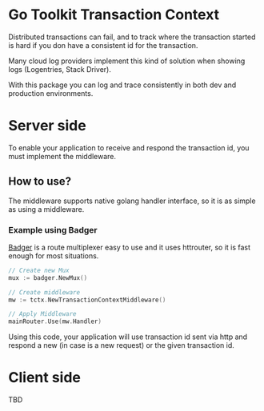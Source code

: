 # Go Toolkit Transaction Context  
Distributed transactions can fail, and to track where the transaction started is hard if you don have a consistent id for the transaction.

Many cloud log providers implement this kind of solution when showing logs (Logentries, Stack Driver).

With this package you can log and trace consistently in both dev and production environments.

# Server side
To enable your application to receive and respond the transaction id, you must implement the middleware.

## How to use?
The middleware supports native golang handler interface, so it is as simple as using a middleware.

### Example using Badger
[Badger](https://github.com/hugoluchessi/badger) is a route multiplexer easy to use and it uses httrouter, so it is fast enough for most situations.

``` go
// Create new Mux
mux := badger.NewMux()

// Create middleware
mw := tctx.NewTransactionContextMiddleware()

// Apply Middleware
mainRouter.Use(mw.Handler)
```

Using this code, your application will use transaction id sent via http and respond a new (in case is a new request) or the given transaction id.

# Client side
TBD